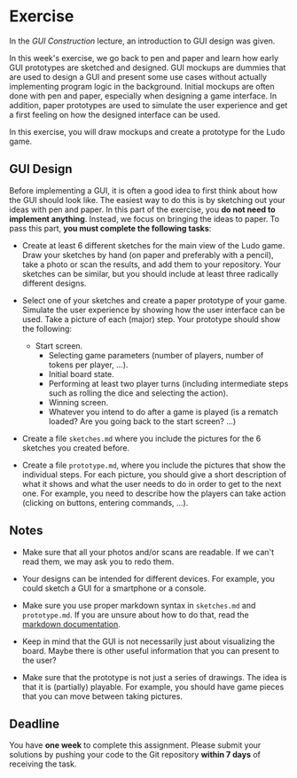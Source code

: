 # Exercise

In the *GUI Construction* lecture, an introduction to GUI design was given. 


In this week's exercise, we go back to pen and paper and learn how early GUI 
prototypes are sketched and designed. GUI mockups are dummies that are used to 
design a GUI and present some use cases without actually implementing program 
logic in the background. Initial mockups are often done with pen and paper, 
especially when designing a game interface. In addition, paper prototypes are 
used to simulate the user experience and get a first feeling on how the 
designed interface can be used.

In this exercise, you will draw mockups and create a prototype for the Ludo 
game.


## GUI Design

Before implementing a GUI, it is often a good idea to first think about how 
the GUI should look like. The easiest way to do this is by sketching out your 
ideas with pen and paper. In this part of the exercise, you **do not need to 
implement anything**. Instead, we focus on bringing the ideas to paper. To 
pass this part, **you must complete the following tasks**:

- Create at least 6 different sketches for the main view of the Ludo game. 
  Draw your sketches by hand (on paper and preferably with a pencil), take a photo or 
  scan the results, and add them to your repository. Your sketches can be 
  similar, but you should include at least three radically different designs.

- Select one of your sketches and create a paper prototype of your game. 
  Simulate the user experience by showing how the user interface can be used. 
  Take a picture of each (major) step. Your prototype should show the 
  following:
  - Start screen.
    - Selecting game parameters (number of players, number of tokens per player, 
      ...).
    - Initial board state.
    - Performing at least two player turns (including intermediate steps such as 
      rolling the dice and selecting the action).
    - Winning screen.
    - Whatever you intend to do after a game is played (is a rematch loaded? Are 
      you going back to the start screen? ...)

- Create a file `sketches.md` where you include the pictures for the 6 
  sketches you created before.

- Create a file `prototype.md`, where you include the pictures that show the 
  individual steps. For each picture, you should give a short description of 
  what it shows and what the user needs to do in order to get to the next one. 
  For example, you need to describe how the players can take action (clicking 
  on buttons, entering commands, ...).


## Notes

- Make sure that all your photos and/or scans are readable. If we can't read 
  them, we may ask you to redo them.

- Your designs can be intended for different devices. For example, you could 
  sketch a GUI for a smartphone or a console.

- Make sure you use proper markdown syntax in `sketches.md` and 
  `prototype.md`. If you are unsure about how to do that, read the [markdown 
  documentation](https://daringfireball.net/projects/markdown/).

- Keep in mind that the GUI is not necessarily just about visualizing the 
  board. Maybe there is other useful information that you can present to the 
  user?

- Make sure that the prototype is not just a series of drawings. The idea is 
  that it is (partially) playable. For example, you should have game pieces 
  that you can move between taking pictures.

## Deadline

You have **one week** to complete this assignment. Please submit your solutions by pushing your code to the Git repository **within 7 days** of receiving the task.
